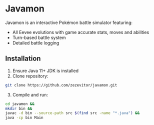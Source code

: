 # Javamon

Javamon is an interactive Pokémon battle simulator featuring:
 - All Eevee evolutions with game accurate stats, moves and abilities
 - Turn-based battle system
 - Detailed battle logging

## Installation

1. Ensure Java 11+ JDK is installed
2. Clone repository:
```bash
git clone https://github.com/zezevitor/javamon.git
```
3. Compile and run:
```bash
cd javamon &&
mkdir bin &&
javac -d bin --source-path src $(find src -name "*.java") &&
java -cp bin Main
```